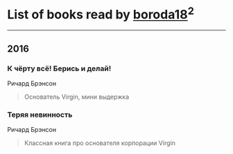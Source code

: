 # List of books read by [boroda18](http://vk.com/id24345139)<sup>2</sup>
---

## 2016

### К чёрту всё! Берись и делай!
Ричард Брэнсон
> Основатель Virgin, мини выдержка


### Теряя невинность
Ричард Брэнсон
> Классная книга про основателя корпорации Virgin



